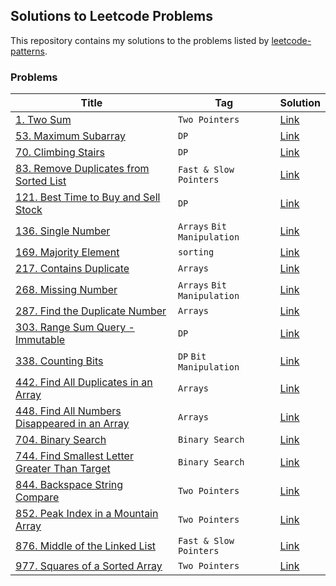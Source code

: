 ## Solutions to Leetcode Problems
This repository contains my solutions to the problems listed by [leetcode-patterns](https://seanprashad.com/leetcode-patterns/).


### Problems
| Title | Tag | Solution |
| --- | --- | --- |
|[1. Two Sum](https://leetcode.com/problems/two-sum/)  | `Two Pointers` | [Link](https://github.com/hmsayem/leetcode-patterns/blob/main/twoSum.cpp) |
|[53. Maximum Subarray](https://leetcode.com/problems/maximum-subarray/)  | `DP` | [Link](https://github.com/hmsayem/leetcode-patterns/blob/main/maxSubArray.cpp) |
|[70. Climbing Stairs](https://leetcode.com/problems/climbing-stairs/)  | `DP` | [Link](https://github.com/hmsayem/leetcode-patterns/blob/main/climbStairs.cpp) |
|[83. Remove Duplicates from Sorted List](https://leetcode.com/problems/remove-duplicates-from-sorted-list/)  | `Fast & Slow Pointers` | [Link](https://github.com/hmsayem/leetcode-patterns/blob/main/deleteDuplicates.cpp) |
|[121. Best Time to Buy and Sell Stock](https://leetcode.com/problems/best-time-to-buy-and-sell-stock/)  | `DP` | [Link](https://github.com/hmsayem/leetcode-patterns/blob/main/maxProfit.cpp) |
|[136. Single Number](https://leetcode.com/problems/single-number/)  | `Arrays` `Bit Manipulation` | [Link](https://github.com/hmsayem/leetcode-patterns/blob/main/singleNumber.cpp) |
|[169. Majority Element](https://leetcode.com/problems/majority-element/)  | `sorting`  | [Link](https://github.com/hmsayem/leetcode-patterns/blob/main/majorityElement.cpp) |
|[217. Contains Duplicate](https://leetcode.com/problems/contains-duplicate/)  |  `Arrays`| [Link](https://github.com/hmsayem/leetcode-patterns/blob/main/containsDuplicate.cpp) |
|[268. Missing Number](https://leetcode.com/problems/missing-number/)  | `Arrays` `Bit Manipulation` | [Link](https://github.com/hmsayem/leetcode-patterns/blob/main/missingNumber.cpp) |
|[287. Find the Duplicate Number](https://leetcode.com/problems/find-the-duplicate-number/)  | `Arrays` | [Link](https://github.com/hmsayem/leetcode-patterns/blob/main/findDuplicate.cpp) |
|[303. Range Sum Query - Immutable](https://leetcode.com/problems/range-sum-query-immutable/)  | `DP` | [Link](https://github.com/hmsayem/leetcode-patterns/blob/main/sumRange.cpp) |
|[338. Counting Bits](https://leetcode.com/problems/counting-bits/)  | `DP` `Bit Manipulation` | [Link](https://github.com/hmsayem/leetcode-patterns/blob/main/countBits.cpp) |
|[442. Find All Duplicates in an Array](https://leetcode.com/problems/find-all-duplicates-in-an-array/)  | `Arrays` | [Link](https://github.com/hmsayem/leetcode-patterns/blob/main/findDuplicates.cpp) |
|[448. Find All Numbers Disappeared in an Array](https://leetcode.com/problems/find-all-numbers-disappeared-in-an-array/)  | `Arrays` | [Link](https://github.com/hmsayem/leetcode-patterns/blob/main/findDisappearedNumbers.cpp) |
|[704. Binary Search](https://leetcode.com/problems/binary-search/)  | `Binary Search` | [Link](https://github.com/hmsayem/leetcode-patterns/blob/main/search.cpp) |
|[744. Find Smallest Letter Greater Than Target](https://leetcode.com/problems/find-smallest-letter-greater-than-target/)  | `Binary Search` | [Link](https://github.com/hmsayem/leetcode-patterns/blob/main/nextGreatestLetter.cpp) |
|[844. Backspace String Compare](https://leetcode.com/problems/backspace-string-compare/)  | `Two Pointers` | [Link](https://github.com/hmsayem/leetcode-patterns/blob/main/backspaceCompare.cpp) |
|[852. Peak Index in a Mountain Array](https://leetcode.com/problems/peak-index-in-a-mountain-array/)  | `Two Pointers` | [Link](https://github.com/hmsayem/leetcode-patterns/blob/main/peakIndexInMountainArray.cpp) |
|[876. Middle of the Linked List](https://leetcode.com/problems/middle-of-the-linked-list/)  | `Fast & Slow Pointers` | [Link](https://github.com/hmsayem/leetcode-patterns/blob/main/middleNode.cpp) |
|[977. Squares of a Sorted Array](https://leetcode.com/problems/squares-of-a-sorted-array/)  | `Two Pointers` | [Link](https://github.com/hmsayem/leetcode-patterns/blob/main/sortedSquares.cpp) |